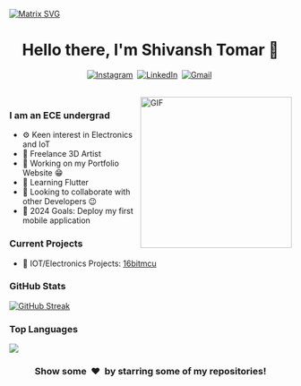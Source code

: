 
[![Matrix SVG](https://raw.githubusercontent.com/rodrigograca31/rodrigograca31/master/matrix.svg)](https://www.youtube.com/watch?v=dQw4w9WgXcQ)

<p>
  <h1 align="center"><b>Hello there, I'm Shivansh Tomar 👋</b></h1>
</p>

<p align="center">
    <a href="https://instagram.com/azhilus"><img src="https://img.shields.io/badge/instagram-%23E4405F.svg?&style=for-the-badge&logo=instagram&logoColor=white" alt="Instagram" /></a>&nbsp;
    <a href="https://www.linkedin.com/in/shivtomar30"><img src="https://img.shields.io/badge/linkedin-%230077B5.svg?&style=for-the-badge&logo=linkedin&logoColor=white" alt="LinkedIn" /></a>&nbsp;
    <a href="mailto:thegawkyeditor@gmail.com=Hola%20Shivansh"><img src="https://img.shields.io/badge/gmail-%23D14836.svg?&style=for-the-badge&logo=gmail&logoColor=white" alt="Gmail"/></a>&nbsp;
</p>

<br>

<img align="right" height="270px" alt="GIF" src="https://i.pinimg.com/originals/e4/26/70/e426702edf874b181aced1e2fa5c6cde.gif" />

### I am an ECE undergrad

- ⚙️ Keen interest in Electronics and IoT
- 💼 Freelance 3D Artist
- 🔭 Working on my Portfolio Website :grin:
- 🌱 Learning Flutter
- 👯 Looking to collaborate with other Developers :wink:
- 🥅 2024 Goals: Deploy my first mobile application

### Current Projects

- 🚀 IOT/Electronics Projects: [16bitmcu](https://github.com/azhilus/16bitmcu)

### GitHub Stats

[![GitHub Streak](https://streak-stats.demolab.com?user=azhilus&theme=burnt-neon&hide_border=true&border_radius=10&date_format=j%20M%5B%20Y%5D)](https://git.io/streak-stats)

### Top Languages

<p align='left'>
  <img align="center" src="https://github-readme-stats.vercel.app/api/top-langs/?username=azhilus&show_icons=true&hide_border=true&theme=radical">
</p>



<div align="center">
  <h3 align="center">Show some &nbsp;❤️&nbsp; by starring some of my repositories!</h3>
</div>
